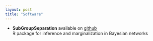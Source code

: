 ```yaml
---
layout: post
title: "Software"
---
```


- **SubGroupSeparation** available on [github](https://github.com/cbg-ethz/SubGroupSeparation)  
R package for inference and marginalization in Bayesian networks
